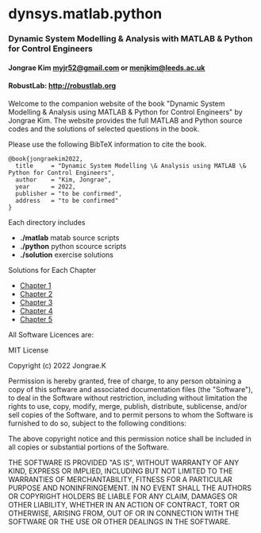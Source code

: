 # dynsys.matlab.python

### Dynamic System Modelling &amp; Analysis with MATLAB &amp; Python for Control Engineers
#### Jongrae Kim <myjr52@gmail.com> or <menjkim@leeds.ac.uk>
#### RobustLab: http://robustlab.org

Welcome to the companion website of the book "Dynamic System Modelling & Analysis using MATLAB & Python for Control Engineers" by Jongrae Kim.
The website provides the full MATLAB and Python source codes and the solutions of selected questions in the book.

Please use the following BibTeX information to cite the book. 

```
@book{jongraekim2022,
  title     = "Dynamic System Modelling \& Analysis using MATLAB \& Python for Control Engineers",
  author    = "Kim, Jongrae",
  year      = 2022,
  publisher = "to be confirmed",
  address   = "to be confirmed"
}
```
Each directory includes
- **./matlab** matab source scripts
- **./python** python scource scripts
- **./solution** exercise solutions

Solutions for Each Chapter
- [Chapter 1](/solutions/Chapter01.md)
- [Chapter 2](/solutions/Chapter02.md)
- [Chapter 3](/solutions/Chapter03.md)
- [Chapter 4](/solutions/Chapter04.md)
- [Chapter 5](/solutions/Chapter05.md)

All Software Licences are:

MIT License

Copyright (c) 2022 Jongrae.K

Permission is hereby granted, free of charge, to any person obtaining a copy
of this software and associated documentation files (the "Software"), to deal
in the Software without restriction, including without limitation the rights
to use, copy, modify, merge, publish, distribute, sublicense, and/or sell
copies of the Software, and to permit persons to whom the Software is
furnished to do so, subject to the following conditions:

The above copyright notice and this permission notice shall be included in all
copies or substantial portions of the Software.

THE SOFTWARE IS PROVIDED "AS IS", WITHOUT WARRANTY OF ANY KIND, EXPRESS OR
IMPLIED, INCLUDING BUT NOT LIMITED TO THE WARRANTIES OF MERCHANTABILITY,
FITNESS FOR A PARTICULAR PURPOSE AND NONINFRINGEMENT. IN NO EVENT SHALL THE
AUTHORS OR COPYRIGHT HOLDERS BE LIABLE FOR ANY CLAIM, DAMAGES OR OTHER
LIABILITY, WHETHER IN AN ACTION OF CONTRACT, TORT OR OTHERWISE, ARISING FROM,
OUT OF OR IN CONNECTION WITH THE SOFTWARE OR THE USE OR OTHER DEALINGS IN THE
SOFTWARE.
